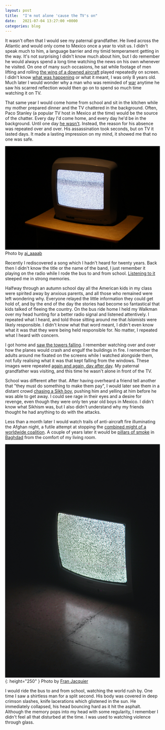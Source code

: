```yaml
---
layout: post
title:  "I'm not alone 'cause the TV's on"
date:   2021-07-04 13:27:00 +0000
categories: blog
---
```


It wasn't often that I would see my paternal grandfather. He lived across the Atlantic and would only come to Mexico once a year to visit us. I didn't speak much to him, a language barrier and my timid temperament getting in the way. It's not surprising I didn't know much about him, but I do remember he would always spend a long time watching the news on his own whenever he visited. On one of many such occasions, he sat while footage of men lifting and rolling [the wing of a downed aircraft](https://en.wikipedia.org/wiki/1999_F-117A_shootdown) played repeatedly on screen. I didn't know [what was happening](https://en.wikipedia.org/wiki/Kosovo_War) or what it meant, I was only 8 years old. Much later I would wonder why a man who was reminded of [war](https://en.wikipedia.org/wiki/Continuation_War) anytime he saw his scarred reflection would then go on to spend so much time watching it on TV.

That same year I would come home from school and sit in the kitchen while my mother prepared dinner and the TV chattered in the background. Often, Paco Stanley (a popular TV host in Mexico at the time) would be the source of the chatter. Every day I'd come home, and every day he'd be in the background. Until one day [he wasn't](https://www.theguardian.com/world/1999/jun/13/mexico). Instead, the reason for his absence was repeated over and over. His assassination took seconds, but on TV it lasted days. It made a lasting impression on my mind, it showed me that no one was safe.

![](/assets/static_tv.jpg)
Photo by [aj_aaaab](https://unsplash.com/photos/UuGGxuBfYic)

Recently I rediscovered a song which I hadn't heard for twenty years. Back then I didn't know the title or the name of the band, I just remember it playing on the radio while I rode the bus to and from school. [Listening to it](https://www.youtube.com/watch?v=Ft1lxiWFbDk) steeped me in strong memories.

Halfway through an autumn school day all the American kids in my class were spirited away by anxious parents, and all those who remained were left wondering why. Everyone relayed the little information they could get hold of, and by the end of the day the stories had become so fantastical that kids talked of fleeing the country. On the bus ride home I held my Walkman over my head hunting for a better radio signal and listened attentively. I repeated what I heard, and told those sitting around me that *Islamists* were likely responsible. I didn't know what that word meant, I didn't even know what it was that they were being held responsible for. No matter, I repeated what I heard with concern.

I got home and [saw the towers falling](https://en.wikipedia.org/wiki/September_11_attacks). I remember watching over and over how the planes would crash and engulf the buildings in fire. I remember the adults around me fixated on the screens while I watched alongside them, not fully realising what it was that kept falling from the windows. These images were repeated [again and again, day after day](https://en.wikipedia.org/wiki/Aftermath_of_the_September_11_attacks#Effects_on_children). My paternal grandfather was visiting, and this time he wasn't alone in front of the TV.

School was different after that. After having overheard a friend tell another that "they must do something to make them pay", I would later see them in a distant crowd [chasing a Sikh boy](https://en.wikipedia.org/wiki/Aftermath_of_the_September_11_attacks#Backlash_and_hate_crimes), pushing him and yelling at him before he was able to get away. I could see rage in their eyes and a desire for revenge, even though they were only ten year old boys in Mexico. I didn't know what Sikhism was, but I also didn't understand why my friends thought he had anything to do with the attacks.

Less than a month later I would watch trails of anti-aircraft fire illuminating the Afghan night, a futile attempt at stopping the [combined might of a worldwide coalition](https://en.wikipedia.org/wiki/Operation_Enduring_Freedom). A couple of years later it would be [pillars of smoke](https://www.youtube.com/watch?v=0yr-LaMhvro&t=100s) in [Baghdad](https://en.wikipedia.org/wiki/2003_invasion_of_Iraq) from the comfort of my living room.

![](/assets/static_tv2.jpg){: height="250" }
Photo by [Fran Jacquier](https://unsplash.com/photos/tmuArUNS1TI)

I would ride the bus to and from school, watching the world rush by. One time I saw a shirtless man for a split second. His body was covered in deep crimson slashes, knife lacerations which glistened in the sun. He immediately collapsed, his head bouncing hard as it hit the asphalt. Although the memory pops into my head with some regularity, I remember I didn't feel all that disturbed at the time. I was used to watching violence through glass.
